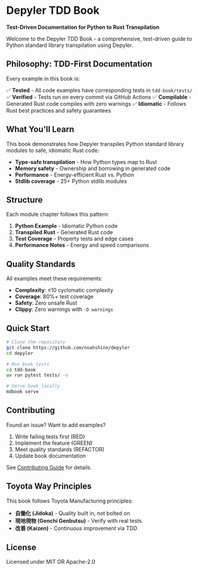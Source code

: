 # Depyler TDD Book

**Test-Driven Documentation for Python to Rust Transpilation**

Welcome to the Depyler TDD Book - a comprehensive, test-driven guide to Python standard library transpilation using Depyler.

## Philosophy: TDD-First Documentation

Every example in this book is:

✅ **Tested** - All code examples have corresponding tests in `tdd-book/tests/`
✅ **Verified** - Tests run on every commit via GitHub Actions
✅ **Compilable** - Generated Rust code compiles with zero warnings
✅ **Idiomatic** - Follows Rust best practices and safety guarantees

## What You'll Learn

This book demonstrates how Depyler transpiles Python standard library modules to safe, idiomatic Rust code:

- **Type-safe transpilation** - How Python types map to Rust
- **Memory safety** - Ownership and borrowing in generated code
- **Performance** - Energy-efficient Rust vs. Python
- **Stdlib coverage** - 25+ Python stdlib modules

## Structure

Each module chapter follows this pattern:

1. **Python Example** - Idiomatic Python code
2. **Transpiled Rust** - Generated Rust code
3. **Test Coverage** - Property tests and edge cases
4. **Performance Notes** - Energy and speed comparisons

## Quality Standards

All examples meet these requirements:

- **Complexity**: ≤10 cyclomatic complexity
- **Coverage**: 80%+ test coverage
- **Safety**: Zero unsafe Rust
- **Clippy**: Zero warnings with `-D warnings`

## Quick Start

```bash
# Clone the repository
git clone https://github.com/noahshinn/depyler
cd depyler

# Run book tests
cd tdd-book
uv run pytest tests/ -v

# Serve book locally
mdbook serve
```

## Contributing

Found an issue? Want to add examples?

1. Write failing tests first (RED)
2. Implement the feature (GREEN)
3. Meet quality standards (REFACTOR)
4. Update book documentation

See [Contributing Guide](./contributing.md) for details.

## Toyota Way Principles

This book follows Toyota Manufacturing principles:

- **自働化 (Jidoka)** - Quality built in, not bolted on
- **現地現物 (Genchi Genbutsu)** - Verify with real tests
- **改善 (Kaizen)** - Continuous improvement via TDD

## License

Licensed under MIT OR Apache-2.0
